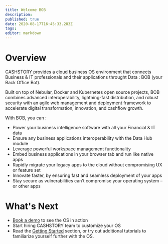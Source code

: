 ```yaml
---
title: Welcome BOB
description: 
published: true
date: 2020-08-17T16:45:33.283Z
tags: 
editor: markdown
---
```


# Overview

CASHSTORY provides a cloud business OS environment that connects Business & IT professionals and their applications throught Data : BOB (your Back Office Bot). 

Built on top of Nebular, Docker and Kubernetes open source projects, BOB combines advanced interoperability, lightning-fast distribution, and robust security with an agile web management and deployment framework to accelerate digital transformation, innovation, and cashflow growth.

With BOB, you can :
- Power your business intelligence software with all your Financial & IT data
- Ensure any business applications interoperability with the Data Hub module
- Leverage powerful workspace management functionality
- Embed business applications in your browser tab and run like native apps
- Rapidly migrate your legacy apps to the cloud without compromising UX or feature set
- Innovate faster, by ensuring fast and seamless deployment of your apps
- Stay secure as vulnerabilities can’t compromise your operating system – or other apps



# What's Next
- [Book a demo](https://calendly.com/jeremyravenel)  to see the OS in action
- Start hiring CASHSTORY team to customize your OS
- Read the [Getting Started](/getting_started/guide) section, or try out additional tutorials to familiarize yourself further with the OS.

